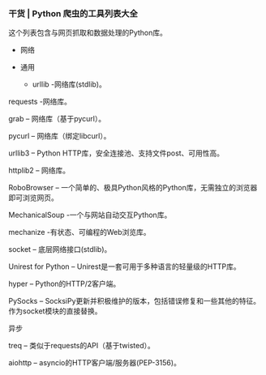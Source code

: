 ### 干货 | Python 爬虫的工具列表大全
这个列表包含与网页抓取和数据处理的Python库。

- 网络
 - 通用

   - urllib -网络库(stdlib)。

requests -网络库。

grab – 网络库（基于pycurl）。

pycurl – 网络库（绑定libcurl）。

urllib3 – Python HTTP库，安全连接池、支持文件post、可用性高。

httplib2 – 网络库。

RoboBrowser – 一个简单的、极具Python风格的Python库，无需独立的浏览器即可浏览网页。

MechanicalSoup -一个与网站自动交互Python库。

mechanize -有状态、可编程的Web浏览库。

socket – 底层网络接口(stdlib)。

Unirest for Python – Unirest是一套可用于多种语言的轻量级的HTTP库。

hyper – Python的HTTP/2客户端。

PySocks – SocksiPy更新并积极维护的版本，包括错误修复和一些其他的特征。作为socket模块的直接替换。

异步

treq – 类似于requests的API（基于twisted）。

aiohttp – asyncio的HTTP客户端/服务器(PEP-3156)。
